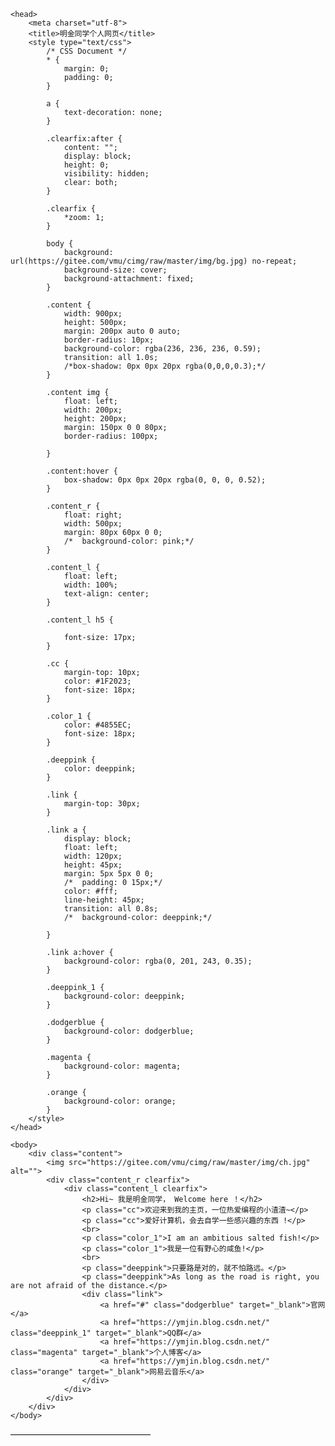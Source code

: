 <!doctype html>
<html>

	<head>
		<meta charset="utf-8">
		<title>明金同学个人网页</title>
		<style type="text/css">
			/* CSS Document */
			* {
				margin: 0;
				padding: 0;
			}

			a {
				text-decoration: none;
			}

			.clearfix:after {
				content: "";
				display: block;
				height: 0;
				visibility: hidden;
				clear: both;
			}

			.clearfix {
				*zoom: 1;
			}

			body {
				background: url(https://gitee.com/vmu/cimg/raw/master/img/bg.jpg) no-repeat;
				background-size: cover;
				background-attachment: fixed;
			}

			.content {
				width: 900px;
				height: 500px;
				margin: 200px auto 0 auto;
				border-radius: 10px;
				background-color: rgba(236, 236, 236, 0.59);
				transition: all 1.0s;
				/*box-shadow: 0px 0px 20px rgba(0,0,0,0.3);*/
			}

			.content img {
				float: left;
				width: 200px;
				height: 200px;
				margin: 150px 0 0 80px;
				border-radius: 100px;

			}

			.content:hover {
				box-shadow: 0px 0px 20px rgba(0, 0, 0, 0.52);
			}

			.content_r {
				float: right;
				width: 500px;
				margin: 80px 60px 0 0;
				/*	background-color: pink;*/
			}

			.content_l {
				float: left;
				width: 100%;
				text-align: center;
			}

			.content_l h5 {

				font-size: 17px;
			}

			.cc {
				margin-top: 10px;
				color: #1F2023;
				font-size: 18px;
			}

			.color_1 {
				color: #4855EC;
				font-size: 18px;
			}

			.deeppink {
				color: deeppink;
			}

			.link {
				margin-top: 30px;
			}

			.link a {
				display: block;
				float: left;
				width: 120px;
				height: 45px;
				margin: 5px 5px 0 0;
				/*	padding: 0 15px;*/
				color: #fff;
				line-height: 45px;
				transition: all 0.8s;
				/*	background-color: deeppink;*/

			}

			.link a:hover {
				background-color: rgba(0, 201, 243, 0.35);
			}

			.deeppink_1 {
				background-color: deeppink;
			}

			.dodgerblue {
				background-color: dodgerblue;
			}

			.magenta {
				background-color: magenta;
			}

			.orange {
				background-color: orange;
			}
		</style>
	</head>

	<body>
		<div class="content">
			<img src="https://gitee.com/vmu/cimg/raw/master/img/ch.jpg" alt="">
			<div class="content_r clearfix">
				<div class="content_l clearfix">
					<h2>Hi~ 我是明金同学， Welcome here ！</h2>
					<p class="cc">欢迎来到我的主页，一位热爱编程的小渣渣~</p>
					<p class="cc">爱好计算机，会去自学一些感兴趣的东西 !</p>
					<br>
					<p class="color_1">I am an ambitious salted fish!</p>
					<p class="color_1">我是一位有野心的咸鱼!</p>
					<br>
					<p class="deeppink">只要路是对的，就不怕路远。</p>
					<p class="deeppink">As long as the road is right, you are not afraid of the distance.</p>
					<div class="link">
						<a href="#" class="dodgerblue" target="_blank">官网</a>
						<a href="https://ymjin.blog.csdn.net/" class="deeppink_1" target="_blank">QQ群</a>
						<a href="https://ymjin.blog.csdn.net/" class="magenta" target="_blank">个人博客</a>
						<a href="https://ymjin.blog.csdn.net/" class="orange" target="_blank">网易云音乐</a>
					</div>
				</div>
			</div>
		</div>
	</body>

</html>

————————————————

